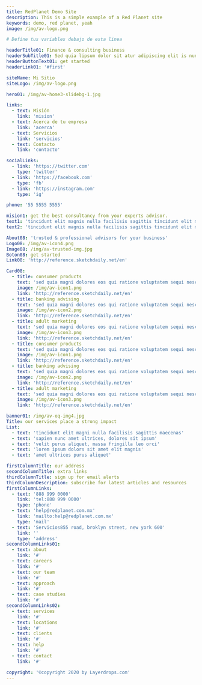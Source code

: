 ```yaml
---
title: RedPlanet Demo Site
description: This is a simple example of a Red Planet site
keywords: demo, red planet, yeah
image: /img/av-logo.png

# Define tus variables debajo de esta linea

headerTitle01: Finance & consulting business
headerSubTitle01: Sed quia lipsum dolor sit atur adipiscing elit is nunc quia tellus sed ligula porta ultricies.
headerButtonText01: get started
headerLink01: '#first'

siteName: Mi Sitio
siteLogo: /img/av-logo.png

hero01: /img/av-home3-slidebg-1.jpg

links:
  - text: Misión
    link: 'mision'
  - text: Acerca de tu empresa
    link: 'acerca'
  - text: Servicios
    link: 'servicios'
  - text: Contacto
    link: 'contacto'

socialLinks:
  - link: 'https://twitter.com'
    type: 'twitter'
  - link: 'https://facebook.com'
    type: 'fb'
  - link: 'https://instagram.com'
    type: 'ig'

phone: '55 5555 5555'

mision1: get the best consultancy from your experts advisor.
text1: 'tincidunt elit magnis nulla facilisis sagittis tincidunt elit magnis nulla facilisis sagittis tincidunt elit magnis nulla facilisis sagittis tincidunt elit magnis nulla facilisis sagittis'
text2: 'tincidunt elit magnis nulla facilisis sagittis tincidunt elit magnis nulla facilisis sagittis tincidunt elit magnis nulla facilisis sagittis tincidunt elit magnis nulla facilisis sagittis'

About08: 'trusted & professional advisors for your business'
Logo08: /img/av-icon4.png
Image08: /img/av-trusted-img.jpg
Boton08: get started
Link08: 'http://reference.sketchdaily.net/en'

Card08:
  - title: consumer products
    text: 'sed quia magni dolores eos qui ratione voluptatem sequi nesciunt eque porro'
    image: /img/av-icon1.png
    link: 'http://reference.sketchdaily.net/en'
  - title: banking advising
    text: 'sed quia magni dolores eos qui ratione voluptatem sequi nesciunt eque porro'
    image: /img/av-icon2.png
    link: 'http://reference.sketchdaily.net/en'
  - title: adult marketing
    text: 'sed quia magni dolores eos qui ratione voluptatem sequi nesciunt eque porro'
    image: /img/av-icon3.png
    link: 'http://reference.sketchdaily.net/en'
  - title: consumer products
    text: 'sed quia magni dolores eos qui ratione voluptatem sequi nesciunt eque porro'
    image: /img/av-icon1.png
    link: 'http://reference.sketchdaily.net/en'
  - title: banking advising
    text: 'sed quia magni dolores eos qui ratione voluptatem sequi nesciunt eque porro'
    image: /img/av-icon2.png
    link: 'http://reference.sketchdaily.net/en'
  - title: adult marketing
    text: 'sed quia magni dolores eos qui ratione voluptatem sequi nesciunt eque porro'
    image: /img/av-icon3.png
    link: 'http://reference.sketchdaily.net/en'

banner01: /img/av-oq-img4.jpg
Title: our services place a strong impact
List:
  - text: 'tincidunt elit magni nulla facilisis sagittis maecenas'
  - text: 'sapien nunc amet ultrices, dolores sit ipsum'
  - text: 'velit purus aliquet, massa fringilla leo orci'
  - text: 'lorem ipsum dolors sit amet elit magnis'
  - text: 'amet ultrices purus aliquet'

firstColumnTitle: our address
secondColumnTitle: extra links
thirdColumnTitle: sign up for email alerts
thirdColumnDescription: subscribe for latest articles and resources
firstColumnLinks:
  - text: '888 999 0000'
    link: 'tel:888 999 0000'
    type: 'phone'
  - text: 'help@redplanet.com.mx'
    link: 'mailto:help@redplanet.com.mx'
    type: 'mail'
  - text: 'Servicios855 road, broklyn street, new york 600'
    link: ''
    type: 'address'
secondColumnLinks01:
  - text: about
    link: '#'
  - text: careers
    link: '#'
  - text: our team
    link: '#'
  - text: approach
    link: '#'
  - text: case studies
    link: '#'
secondColumnLinks02:
  - text: services
    link: '#'
  - text: locations
    link: '#'
  - text: clients
    link: '#'
  - text: help
    link: '#'
  - text: contact
    link: '#'

copyright: '©copyright 2020 by Layerdrops.com'
---
```


<!-- Define tus componentes aquí-->
<div>
<navigation-01 :site-name="siteName" :site-logo="siteLogo" :links="links" :social-links="socialLinks" :phone="phone" body-classes="border-opacity-50 border-gray-500 fixed top-0 left-0 w-full"></navigation-01>
<header-03 :title="headerTitle01" :sub-title="headerSubTitle01" :image="hero01" :button-text="headerButtonText01" :link="headerLink01" ></header-03>
<mission-01 :title="mision1" :text1="text1" :text2="text2" :image="banner01"></mission-01>
<about-08 :title="About08" :logo="Logo08" :image="Image08" :button-text="Boton08" :link="Link08" parallax></about-08>
<service-08 :cards="Card08"></service-08>
<service-01 :image="banner01" :title="Title" :lists="List"></service-01>
<footer-02 :first-column-title="firstColumnTitle" :second-column-title="secondColumnTitle" :third-column-title="thirdColumnTitle" :copyright="copyright" :third-column-description="thirdColumnDescription" :first-column-links="firstColumnLinks" :second-column-links01="secondColumnLinks01" :second-column-links02="secondColumnLinks02" :social-links="socialLinks" ></footer-02>
</div>
